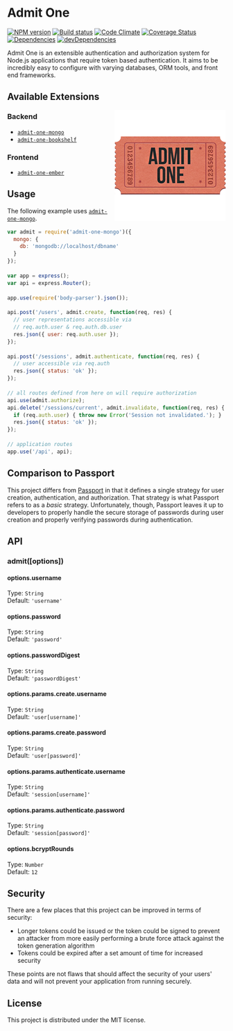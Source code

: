 # Admit One

[![NPM version][npm-image]][npm-url] [![Build status][travis-image]][travis-url] [![Code Climate][codeclimate-image]][codeclimate-url] [![Coverage Status][coverage-image]][coverage-url] [![Dependencies][david-image]][david-url] [![devDependencies][david-dev-image]][david-dev-url]

Admit One is an extensible authentication and authorization system for Node.js
applications that require token based authentication. It aims to be incredibly
easy to configure with varying databases, ORM tools, and front end frameworks.

## Available Extensions

<img align="right" src="resources/admit-one-small.png" alt="Caribou">

### Backend

- [`admit-one-mongo`][admit-one-mongo]
- [`admit-one-bookshelf`][admit-one-bookshelf]

### Frontend

- [`admit-one-ember`][admit-one-ember]


## Usage

The following example uses [`admit-one-mongo`][admit-one-mongo].

```javascript
var admit = require('admit-one-mongo')({
  mongo: {
    db: 'mongodb://localhost/dbname'
  }
});

var app = express();
var api = express.Router();

app.use(require('body-parser').json());

api.post('/users', admit.create, function(req, res) {
  // user representations accessible via
  // req.auth.user & req.auth.db.user
  res.json({ user: req.auth.user });
});

api.post('/sessions', admit.authenticate, function(req, res) {
  // user accessible via req.auth
  res.json({ status: 'ok' });
});

// all routes defined from here on will require authorization
api.use(admit.authorize);
api.delete('/sessions/current', admit.invalidate, function(req, res) {
  if (req.auth.user) { throw new Error('Session not invalidated.'); }
  res.json({ status: 'ok' });
});

// application routes
app.use('/api', api);
```

## Comparison to Passport

This project differs from [Passport][passport] in that it defines a single
strategy for user creation, authentication, and authorization. That strategy
is what Passport refers to as a _basic_ strategy. Unfortunately, though,
Passport leaves it up to developers to properly handle the secure storage of
passwords during user creation and properly verifying passwords during
authentication.


## API

### admit([options])

#### options.username

Type: `String`  
Default: `'username'`

#### options.password

Type: `String`  
Default: `'password'`

#### options.passwordDigest

Type: `String`  
Default: `'passwordDigest'`

#### options.params.create.username

Type: `String`  
Default: `'user[username]'`

#### options.params.create.password

Type: `String`  
Default: `'user[password]'`

#### options.params.authenticate.username

Type: `String`  
Default: `'session[username]'`

#### options.params.authenticate.password

Type: `String`  
Default: `'session[password]'`

#### options.bcryptRounds

Type: `Number`  
Default: `12`


## Security

There are a few places that this project can be improved in terms of security:

- Longer tokens could be issued or the token could be signed to prevent an
  attacker from more easily performing a brute force attack against the token
  generation algorithm
- Tokens could be expired after a set amount of time for increased security

These points are not flaws that should affect the security of your users' data
and will not prevent your application from running securely.


## License

This project is distributed under the MIT license.


[travis-url]: http://travis-ci.org/wbyoung/admit-one
[travis-image]: https://secure.travis-ci.org/wbyoung/admit-one.png?branch=master
[npm-url]: https://npmjs.org/package/admit-one
[npm-image]: https://badge.fury.io/js/admit-one.png
[codeclimate-image]: https://codeclimate.com/github/wbyoung/admit-one.png
[codeclimate-url]: https://codeclimate.com/github/wbyoung/admit-one
[coverage-image]: https://coveralls.io/repos/wbyoung/admit-one/badge.png
[coverage-url]: https://coveralls.io/r/wbyoung/admit-one
[david-image]: https://david-dm.org/wbyoung/admit-one.png?theme=shields.io
[david-url]: https://david-dm.org/wbyoung/admit-one
[david-dev-image]: https://david-dm.org/wbyoung/admit-one/dev-status.png?theme=shields.io
[david-dev-url]: https://david-dm.org/wbyoung/admit-one#info=devDependencies

[admit-one-mongo]: https://github.com/wbyoung/admit-one-mongo
[admit-one-bookshelf]: https://github.com/wbyoung/admit-one-bookshelf
[admit-one-ember]: https://github.com/wbyoung/admit-one-ember

[passport]: http://passportjs.org
